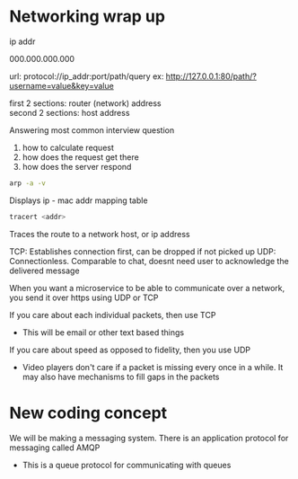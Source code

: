 # Networking wrap up

ip addr

000.000.000.000

url: protocol://ip_addr:port/path/query
ex:  http://127.0.0.1:80/path/?username=value&key=value

first 2 sections: router (network) address  
second 2 sections: host address  

Answering most common interview question

1. how to calculate request
1. how does the request get there
1. how does the server respond

```bash
arp -a -v 
```

Displays ip - mac addr mapping table

```bash
tracert <addr>
```

Traces the route to a network host, or ip address

TCP: Establishes connection first, can be dropped if not picked up
UDP: Connectionless. Comparable to chat, doesnt need user to acknowledge the delivered message

When you want a microservice to be able to communicate over a network, you send it over https using UDP or TCP

If you care about each individual packets, then use TCP

* This will be email or other text based things

If you care about speed as opposed to fidelity, then you use UDP

* Video players don't care if a packet is missing every once in a while. It may also have mechanisms to fill gaps in the packets

# New coding concept

We will be making a messaging system. There is an application protocol for messaging called AMQP

* This is a queue protocol for communicating with queues